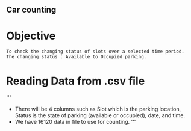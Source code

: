 ## Car counting
# Objective 
    To check the changing status of slots over a selected time period.
    The changing status : Available to Occupied parking.

# Reading Data from .csv file
'''
   - There will be 4 columns such as Slot which is the parking location, Status is the state of parking (available or occupied), date, and      time.
   - We have 16120 data in file to use for counting. 
'''


